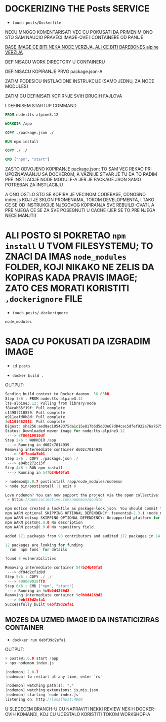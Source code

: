 # DOCKERIZING THE Posts SERVICE

- `touch posts/Dockerfile`

NECU MNOGO KOMENTARISATI VEC CU POKUSATI DA PRIMENIM ONO STO SAM NAUCIO PRAVECI IMAGE-OVE I CONTAINERE OD RANIJE

[BASE IMAGE CE BITI NEKA NODE VERZIJA, ALI CE BITI BAREBONES alpine VERZIJA](https://hub.docker.com/_/node)

DEFINISACU WORK DIRECTORY U CONTAINERU

DEFINISACU KOPIRANJE PRVO package.json-A

ZATIM PODESICU INSTLACIONE INSTRUKCIJE (SAMO JEDNU, ZA NODE MODULES)

ZATIM CU DEFINISATI KOPIRNJE SVIH DRUGIH FAJLOVA

I DEFINISEM STARTUP COMMAND

```dockerfile
FROM node:lts-alpine3.12

WORKDIR /app

COPY ./package.json ./

RUN npm install

COPY ./ ./

CMD ["npm", "start"]

```

ZASTO ODVOJENO KOPIRANJE package.json; TO SAM VEC REKAO PRI UPOZNAVAANJU SA DOCKEROM; A VAZNIJE STVAR JE TU DA TO RADIM PRE INSTLACIJE NODE MODULE-A JER JE PACKAGE JSON SAMO POTREBAN ZA INSTLACIIJU

A ONO OSTLO STO SE KOPIRA JE VECINOM CODEBASE, ODNOSNO index.js KOJI JE SKLON PROMENAMA, TOKOM DEVELOPMENTA, I TAKO CE SE OD INSTRUKCIJE NJEGOVOG KOPIRANJA SVE REBUILD-OVATI, A PRE NJEGA CE SE ZA SVE POSEGNUTI U CACHE (JER SE TO PRE NJEGA NECE MANJTI)

# ALI POSTO SI POKRETAO `npm install` U TVOM FILESYSTEMU; TO ZNACI DA IMAS `node_modules` FOLDER, KOJI NIKAKO NE ZELIS DA KOPIRAS KADA PRAVIS IMAGE; ZATO CES MORATI KORISTITI `,dockerignore` FILE

- `touch posts/.dockerignore`

```dockerignore
node_modules
```

# SADA CU POKUSATI DA IZGRADIM IMAGE

- `cd posts`

- `docker build .`

OUTPUT:

```c
Sending build context to Docker daemon  56.83kB
Step 1/6 : FROM node:lts-alpine3.12
lts-alpine3.12: Pulling from library/node
f84cab65f19f: Pull complete 
c1498f218859: Pull complete 
e911cafd0b8d: Pull complete 
3d11014629f2: Pull complete 
Digest: sha256:aed8ac10548375da1c15e817b6d5d03e67d84cac5dfef922a76a7675d5c9642a
Status: Downloaded newer image for node:lts-alpine3.12
 ---> 8f86419010df
Step 2/6 : WORKDIR /app
 ---> Running in d602c7014939
Removing intermediate container d602c7014939
 ---> 3df7ea4a3b01
Step 3/6 : COPY ./package.json ./
 ---> e04bc272c15f
Step 4/6 : RUN npm install
 ---> Running in 547b24b40fa8

> nodemon@2.0.7 postinstall /app/node_modules/nodemon
> node bin/postinstall || exit 0

Love nodemon? You can now support the project via the open collective:
 > https://opencollective.com/nodemon/donate

npm notice created a lockfile as package-lock.json. You should commit this file.
npm WARN optional SKIPPING OPTIONAL DEPENDENCY: fsevents@~2.3.1 (node_modules/chokidar/node_modules/fsevents):
npm WARN notsup SKIPPING OPTIONAL DEPENDENCY: Unsupported platform for fsevents@2.3.2: wanted {"os":"darwin","arch":"any"} (current: {"os":"linux","arch":"x64"})
npm WARN posts@1.0.0 No description
npm WARN posts@1.0.0 No repository field.

added 171 packages from 90 contributors and audited 172 packages in 14.923s

12 packages are looking for funding
  run `npm fund` for details

found 0 vulnerabilities

Removing intermediate container 547b24b40fa8                                                                                                                                                                  
 ---> df94d2cf1d8d                                                                                                                                                                                            
Step 5/6 : COPY ./ ./                                                                                                                                                                                         
 ---> 4090e9938ff8                                                                                                                                                                                            
Step 6/6 : CMD ["npm", "start"]                                                                                                                                                                               
 ---> Running in 9c9b0d4269d2                                                                                                                                                                                 
Removing intermediate container 9c9b0d4269d2                                                                                                                                                                  
 ---> 0ebf39d2efa1                                                                                                                                                                                            
Successfully built 0ebf39d2efa1  
```

## MOZES DA UZMED IMAGE ID DA INSTATICIZIRAS CONTAINER

- `dockker run 0ebf39d2efa1`

OUTPUT:

```c
> posts@1.0.0 start /app                                                           
> npx nodemon index.js

[nodemon] 2.0.7   
[nodemon] to restart at any time, enter `rs`

[nodemon] watching path(s): *.*
[nodemon] watching extensions: js,mjs,json
[nodemon] starting `node index.js`
listening on: http://localhost:4000

```

U SLEDECEM BRANCH-U CU NAPRAVITI NEKKI REVIEW NEKIH DOCKER-OVIH KOMANDI, KOJ CU UCESTALO KORISTITI TOKOM WORKSHOP-A
